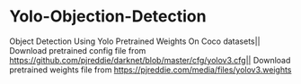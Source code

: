 # Yolo-Objection-Detection
Object Detection Using Yolo Pretrained Weights On Coco datasets||
Download pretrained config file from https://github.com/pjreddie/darknet/blob/master/cfg/yolov3.cfg||
Download pretrained weights file from https://pjreddie.com/media/files/yolov3.weights
